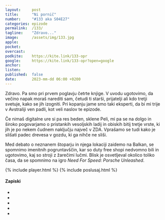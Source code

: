 ```yaml
---
layout: 	post
title:  	"Ni pornič"
number: 	"#133 aka S04E27"
categories:	epizode
permalink:	/133/
tagline: 	"Zdravo..."
image:		/assets/img/133.jpg
apple:		
pocket:		
overcast:	
podkite:	https://kite.link/133-opr
google:		https://kite.link/133-opr?open=google
anchor:		
listen:		
published:	false
date: 		2023-mm-dd 06:00 +0200
---
```


Zdravo. Pa smo pri prvem poglavju četrte knjige. V uvodu ugotovimo, da večino napak moraš narediti sam, četudi ti starši, prijatelji ali kdo tretji svetuje, kako se jih izogniti. Pri kopanju jame smo taki eksperti, da bi mi trije v Avstraliji ven padli, kot veli naslov te epizode.

Če nimaš digitalne ure si pa res beden, sklene Peli, mi pa se na dolgo in široko pogovarjamo o pristankih vesoljskih ladij in obiskih bitij tretje vrste, ki jih je po nekem čudnem naključju največ v ZDA. Vprašamo se tudi kako je slišati padec drevesa v gozdu, ki ga nihče ne sliši.

Med debato o neznanem štoparju in njega lokaciji zaidemo na Balkan, se spomnimo imenitnih pogruntavščin, kar so duty free shopi nedvomno bili in ugotovimo, kaj so stroji z žarečimi lučmi. Blisk je osvetljeval okolico toliko časa, da se spomnimo na igro _Need For Speed: Porsche Unleashed_.

{% include player.html %}
{% include poslusaj.html %}

<!--break-->

#### Zapiski

- []()
- []()
- []()
- []()
- []()
